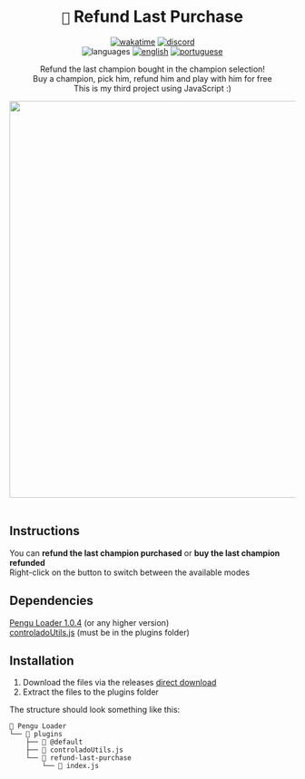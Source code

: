 <div align="center">

# `🐧` Refund Last Purchase <br> 

[![wakatime](https://wakatime.com/badge/github/controlado/refund-last-purchase.svg)](https://wakatime.com/@programador/projects/mllzfbmkas)
[![discord](https://img.shields.io/badge/Discord-%235865F2.svg?style=flat&logo=discord&logoColor=white&color=blue)](https://discordapp.com/users/854886148455399436) <br>
![languages](https://img.shields.io/badge/Documentation-gray)
[![english](https://img.shields.io/badge/-English-blue)](README.md)
[![portuguese](https://img.shields.io/badge/-Português%20Brasileiro-blue)](README.br.md)

Refund the last champion bought in the champion selection! <br>
Buy a champion, pick him, refund him and play with him for free <br>
This is my third project using JavaScript :)

<img src="https://github.com/controlado/refund-last-purchase/assets/71716568/18d0b945-6207-4fe9-a1a1-39a18f97786f" width="700" />

</div>
<br>

## Instructions

You can **refund the last champion purchased** or **buy the last champion refunded** <br>
Right-click on the button to switch between the available modes

## Dependencies

[Pengu Loader 1.0.4](https://github.com/PenguLoader/PenguLoader) (or any higher version) <br>
[controladoUtils.js](https://github.com/controlado/pengu-plugins/blob/master/controladoUtils.js) (must be in the plugins folder)

## Installation

1. Download the files via the releases [direct download](https://github.com/controlado/refund-last-purchase/releases/latest/download/refund-last-purchase.zip)
2. Extract the files to the plugins folder

The structure should look something like this:
```
📂 Pengu Loader
└── 📂 plugins
    ├── 📂 @default
    ├── 📄 controladoUtils.js
    └── 📂 refund-last-purchase
        └── 📄 index.js
```

